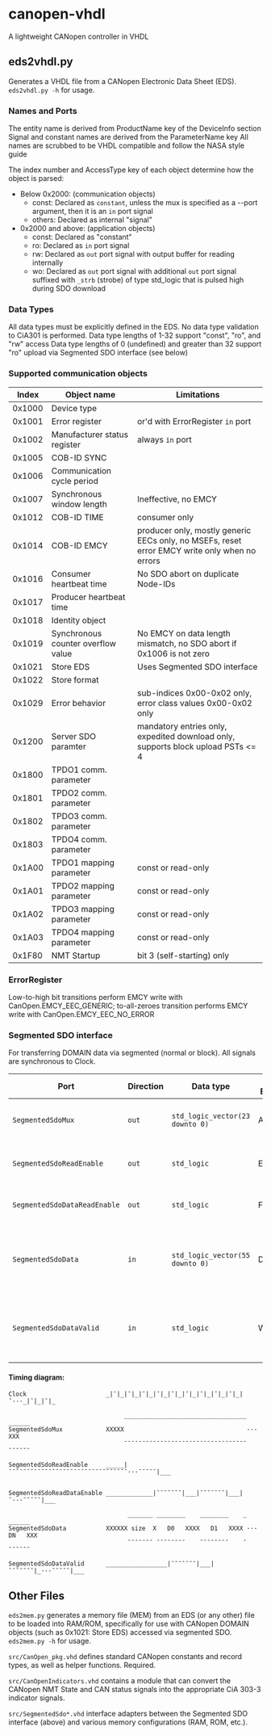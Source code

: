 # canopen-vhdl
A lightweight CANopen controller in VHDL

## eds2vhdl.py
Generates a VHDL file from a CANopen Electronic Data Sheet (EDS).  `eds2vhdl.py -h` for usage.

### Names and Ports

The entity name is derived from ProductName key of the DeviceInfo section
Signal and constant names are derived from the ParameterName key
All names are scrubbed to be VHDL compatible and follow the NASA style guide

The index number and AccessType key of each object determine how the object is parsed:
* Below 0x2000: (communication objects)
    * const: Declared as `constant`, unless the mux is specified as a --port argument, then it is an `in` port signal
    * others: Declared as internal "signal"
* 0x2000 and above: (application objects)
    * const: Declared as "constant"
    * ro: Declared as `in` port signal
    * rw: Declared as `out` port signal with output buffer for reading internally
    * wo: Declared as `out` port signal with additional `out` port signal suffixed with `_strb` (strobe) of type std_logic that is pulsed high during SDO download

### Data Types

All data types must be explicitly defined in the EDS.  No data type validation to CiA301 is performed.
Data type lengths of 1-32 support "const", "ro", and "rw" access
Data type lengths of 0 (undefined) and greater than 32 support "ro" upload via Segmented SDO interface (see below)


### Supported communication objects

| Index | Object name | Limitations |
| ----- | ----------- | ----------- |
| 0x1000 | Device type
| 0x1001 | Error register              | or'd with ErrorRegister `in` port |
| 0x1002 | Manufacturer status register | always `in` port |
| 0x1005 | COB-ID SYNC                 | |
| 0x1006 | Communication cycle period  | |
| 0x1007 | Synchronous window length   | Ineffective, no EMCY |
| 0x1012 | COB-ID TIME                 | consumer only |
| 0x1014 | COB-ID EMCY                 | producer only, mostly generic EECs only, no MSEFs, reset error EMCY write only when no errors |
| 0x1016 | Consumer heartbeat time     | No SDO abort on duplicate Node-IDs |
| 0x1017 | Producer heartbeat time     | |
| 0x1018 | Identity object             | |
| 0x1019 | Synchronous counter overflow value | No EMCY on data length mismatch, no SDO abort if 0x1006 is not zero |
| 0x1021 | Store EDS                   | Uses Segmented SDO interface |
| 0x1022 | Store format                | |
| 0x1029 | Error behavior              | sub-indices 0x00-0x02 only, error class values 0x00-0x02 only |
| 0x1200 | Server SDO paramter         | mandatory entries only, expedited download only, supports block upload PSTs <= 4 |
| 0x1800 | TPDO1 comm. parameter       | |
| 0x1801 | TPDO2 comm. parameter       | |
| 0x1802 | TPDO3 comm. parameter       | |
| 0x1803 | TPDO4 comm. parameter       | |
| 0x1A00 | TPDO1 mapping parameter     | const or read-only |
| 0x1A01 | TPDO2 mapping parameter     | const or read-only |
| 0x1A02 | TPDO3 mapping parameter     | const or read-only |
| 0x1A03 | TPDO4 mapping parameter     | const or read-only |
| 0x1F80 | NMT Startup                 | bit 3 (self-starting) only

### ErrorRegister
Low-to-high bit transitions perform EMCY write with CanOpen.EMCY_EEC_GENERIC; to-all-zeroes transition performs EMCY write with CanOpen.EMCY_EEC_NO_ERROR

### Segmented SDO interface
For transferring DOMAIN data via segmented (normal or block). All signals are synchronous to Clock.

| Port | Direction | Data type | FIFO Equivalent | Description |
| ---- | --------- | --------- | --------------- | ----------- |
| `SegmentedSdoMux`             | `out` | `std_logic_vector(23 downto 0)` | Address | Concatenation of object dictionary index and subindex. Ex: 0x101801 for Identity object, Vendor-ID |
| `SegmentedSdoReadEnable`      | `out` | `std_logic`                     | Enable | Start/!stop: Asserted high during entire data transfer, deasserted when finished or aborted |
| `SegmentedSdoDataReadEnable`  | `out` | `std_logic`                     | Full | Ready/!Ack: Asserted high until one clock cycle after `SegmentedSdoDataValid = '1'` |
| `SegmentedSdoData`            | `in`  | `std_logic_vector(55 downto 0)` | Data | Initially data size (32-bit max), in bytes, from when `SegmentedSdoReadEnable = '1'` to first `SegmentedSdoDataReadEnable = '1'`, then segment data with LSB first |
| `SegmentedSdoDataValid`       | `in`  | `std_logic`                     | WriteEnable | Asserted when SegmentedSdoData is valid, deasserted when `SegmentedSdoReadValid = '0'` or `SegmentedSdoReadEnable = '0'` |

#### Timing diagram:
```
Clock                      _|¯|_|¯|_|¯|_|¯|_|¯|_|¯|_|¯|_|¯|_|¯|_|¯···_|¯|_|¯|_

                                __________________________________   ______
SegmentedSdoMux            XXXXX                                  ···      XXX
                                ¯¯¯¯¯¯¯¯¯¯¯¯¯¯¯¯¯¯¯¯¯¯¯¯¯¯¯¯¯¯¯¯¯¯   ¯¯¯¯¯¯

SegmentedSdoReadEnable     _____|¯¯¯¯¯¯¯¯¯¯¯¯¯¯¯¯¯¯¯¯¯¯¯¯¯¯¯¯¯¯¯¯¯···¯¯¯¯¯|___


SegmentedSdoReadDataEnable _____________|¯¯¯¯¯¯¯|___|¯¯¯¯¯¯¯|___|¯···¯¯¯¯¯|___

                                 _______ ________    ________    _   ______
SegmentedSdoData           XXXXXX size  X   D0   XXXX   D1   XXXX ··· DN   XXX
                                 ¯¯¯¯¯¯¯ ¯¯¯¯¯¯¯¯    ¯¯¯¯¯¯¯¯    ¯   ¯¯¯¯¯¯

SegmentedSdoDataValid      _________________|¯¯¯¯¯¯¯|___|¯¯¯¯¯¯¯|_···¯¯¯¯¯|___
```

## Other Files

`eds2mem.py` generates a memory file (MEM) from an EDS (or any other) file to be loaded into RAM/ROM, specifically for use with CANopen DOMAIN objects (such as 0x1021: Store EDS) accessed via segmented SDO.  `eds2mem.py -h` for usage.

`src/CanOpen_pkg.vhd` defines standard CANopen constants and record types, as well as helper functions.  Required.

`src/CanOpenIndicators.vhd` contains a module that can convert the CANopen NMT State and CAN status signals into the appropriate CiA 303-3 indicator signals.

`src/SegmentedSdo*.vhd` interface adapters between the Segmented SDO interface (above) and various memory configurations (RAM, ROM, etc.).

